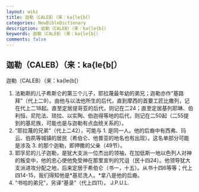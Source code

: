 ```yaml
---
layout: wiki
title: 迦勒（CALEB）（来：ka{le{b[）
categories: NewBibleDictionary
description: 迦勒（CALEB）（来：ka{le{b[）
keywords: 迦勒（CALEB）（来：ka{le{b[）
comments: false
---
```


## 迦勒（CALEB）（来：ka{le{b[）



迦勒（CALEB）（来：ka{le{b[）
1. 法勒斯的儿子希斯仑的第三个儿子，耶拉蔑最年幼的弟兄；迦勒亦作“基路拜”（代上二9）。由他与以法他所生的后代，直到摩西的首要工匠比撒列，记在代上二18起。直至定居提哥亚的后代，则记在二24；直至定居基列耶琳、伯利恒、尼陀法、琐拉、以实陶、伯迦得等地的后代，则记在二50起（二55提到的基尼族，可能也是与迦勒有点血统关系的）。
2. “耶拉蔑的兄弟”（代上二42），可能与 1. 是同一人。他的后裔中有西弗、玛云、伯夙等城镇的居民（希伯仑、他普亚的地名也有出现）。这名单部分可能是涉及 3. 的那个迦勒，即押撒的父亲（49节）。
3. 耶孚尼的儿子迦勒，是犹大支派一位杰出的领袖，在加低斯一地以色列人对神的叛变中，他的忠心使他免受神在那里宣判的咒诅（民十四24）。他领导犹大支派进攻分配之地，后来定居于希伯仑（书一，十五）。从书十四6等等；代上四14-15，我们得知他是*基尼洗人。*拿八是他的后裔。
4. “书哈的弟兄”，另译“基录”（代上四11）。
J.P.U.L.



